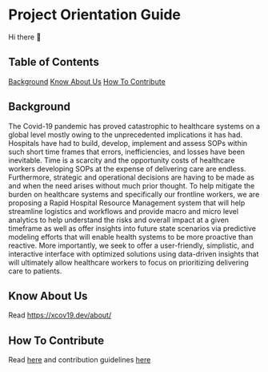 <!--

**Here are some ideas to get you started:**

🙋‍♀️ A short introduction - what is your organization all about?
🌈 Contribution guidelines - how can the community get involved?
👩‍💻 Useful resources - where can the community find your docs? Is there anything else the community should know?
🍿 Fun facts - what does your team eat for breakfast?
🧙 Remember, you can do mighty things with the power of [Markdown](https://docs.github.com/github/writing-on-github/getting-started-with-writing-and-formatting-on-github/basic-writing-and-formatting-syntax)
-->
# Project Orientation Guide
Hi there 👋

## Table of Contents

[Background](#background)
[Know About Us](#know-about-us)
[How To Contribute](#how-to-contribute)


## Background

The Covid-19 pandemic has proved catastrophic to healthcare systems on a global level mostly owing to the unprecedented implications it has had. Hospitals have had to build, develop, implement and assess SOPs within such short time frames that errors, inefficiencies, and losses have been inevitable. Time is a scarcity and the opportunity costs of healthcare workers developing SOPs at the expense of delivering care are endless. Furthermore, strategic and operational decisions are having to be made as and when the need arises without much prior thought. To help mitigate the burden on healthcare systems and specifically our frontline workers, we are proposing a Rapid Hospital Resource Management system that will help streamline logistics and workflows and provide macro and micro level analytics to help understand the risks and overall impact at a given timeframe as well as offer insights into future state scenarios via predictive modeling efforts that will enable health systems to be more proactive than reactive. More importantly, we seek to offer a user-friendly, simplistic, and interactive interface with optimized solutions using data-driven insights that will ultimately allow healthcare workers to focus on prioritizing delivering care to patients.

## Know About Us
Read https://xcov19.dev/about/

## How To Contribute
Read [here](https://github.com/Xcov19/project-healthcare/discussions/32) and contribution guidelines [here](https://github.com/Xcov19/project-healthcare/blob/main/CONTRIBUTING.md)

